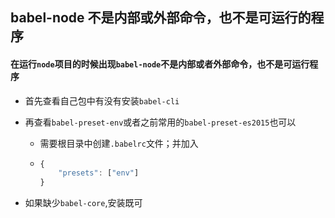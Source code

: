 ## babel-node 不是内部或外部命令，也不是可运行的程序

#### 在运行`node`项目的时候出现`babel-node`不是内部或者外部命令，也不是可运行程序

+ 首先查看自己包中有没有安装`babel-cli`

+ 再查看`babel-preset-env`或者之前常用的`babel-preset-es2015`也可以

  + 需要根目录中创建`.babelrc`文件；并加入

  + ```js
    {
        "presets": ["env"]
    }
    ```

+ 如果缺少`babel-core`,安装既可

